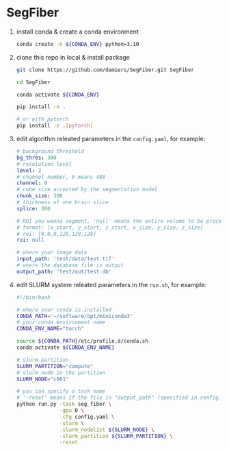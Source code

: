 # SegFiber

1. install conda & create a conda environment

   ```bash
   conda create -n ${CONDA_ENV} python=3.10
   ```
2. clone this repo in local & install package

   ```bash
   git clone https://github.com/damiers/SegFiber.git SegFiber

   cd SegFiber

   conda activate ${CONDA_ENV}

   pip install -e .

   # or with pytorch
   pip install -e .[pytorch]
   ```
3. edit algorithm releated parameters in the `config.yaml`, for example:

   ```yaml
   # background threshold
   bg_thres: 300
   # resolution level
   level: 2
   # channel number, 0 means 488
   channel: 0
   # cube size accepted by the segmentation model
   chunk_size: 300
   # thickness of one brain slice
   splice: 300

   # ROI you wanna segment, 'null' means the entire volume to be processed
   # format: [x_start, y_start, z_start, x_size, y_size, z_size]
   # roi: [0,0,0,128,128,128]
   roi: null

   # where your image data
   input_path: 'test/data/test.tif'
   # where the database file is output
   output_path: 'test/out/test.db'
   ```
4. edit SLURM system releated parameters in the `run.sh`, for example:

   ```bash
   #!/bin/bash

   # where your conda is installed
   CONDA_PATH='~/software/opt/miniconda3'
   # your conda environment name
   CONDA_ENV_NAME="torch"

   source ${CONDA_PATH}/etc/profile.d/conda.sh
   conda activate ${CONDA_ENV_NAME}

   # slurm partition
   SLURM_PARTITION="compute"
   # slurm node in the partition
   SLURM_NODE="c001"

   # you can specify a task name
   # '-reset' means if the file in "output_path" (specified in config.yaml) already exits, it will be overwrote. you can delete it if you wish.
   python run.py -task seg_fiber \
                 -gpu 0 \
                 -cfg config.yaml \
                 -slurm \
                 -slurm_nodelist ${SLURM_NODE} \
                 -slurm_partition ${SLURM_PARTITION} \
                 -reset
   ```
